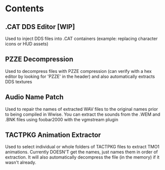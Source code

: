 # Contents

## .CAT DDS Editor [WIP]
Used to inject DDS files into .CAT containers (example: replacing character icons or HUD assets)

## PZZE Decompression
Used to decompress files with PZZE compression (can verify with a hex editor by looking for 'PZZE' in the header) and also automatically extracts DDS textures

## Audio Name Patch
Used to repair the names of extracted WAV files to the original names prior to being compiled in Wwise. You can extract the sounds from the .WEM and .BNK files using foobar2000 with the vgmstream plugin

## TACTPKG Animation Extractor
Used to select individual or whole folders of TACTPKG files to extract TMO1 animations. Currently DOESN'T get the names, just names them in order of extraction. It will also automatically decompress the file (in the memory) if it wasn't already.
